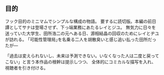 ## 目的
フック目的のミニマムでシンプルな構成の物語。
要するに読切版。本編の前日譚としてサナは登場させず、下っ端業務にあたるレイとジユ。
無気力に日々を送っていた大学生、田所浩二の元へある日、源相結晶の回収のためにレイとヂユが訪れる。
｢可能性管理局｣を名乗る二人を胡散臭いと感じ追い払った田所だったが―

「過去は変えられないし、未来は予測できない。いなくなった人は二度と戻ってこない」と言う本作品の根幹は提示しつつ、
全体的にコミカルな描写を入れ、視聴者を引き付ける。